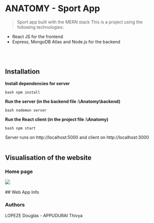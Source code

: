 # ANATOMY - Sport App

> Sport app built with the MERN stack
This is a project using the following technologies:
- React JS for the frontend
- Express, MongoDB Atlas and Node.js for the backend

<br><br>
## Installation

**Install dependencies for server**
```
bash npm install
```
**Run the server (in the backend file :\Anatomy\backend)**
```
bash nodemon server
```
**Run the React client (in the project file :\Anatomy)**
```
bash npm start
```
Server runs on http://localhost:5000 and client on http://localhost:3000
<br><br>
## Visualisation of the website

### Home page
<img id="screenshot" src="/src/components/Pages/Sport/anatomy.gif">
<br><br>
## Web App Info

### Authors

LOPEZE Douglas - APPUDURAI Thivya
